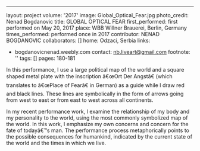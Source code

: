 ---
layout: project
volume: '2017'
image: Global_Optical_Fear.jpg
photo_credit: Nenad Bogdanovic
title: GLOBAL OPTICAL FEAR
first_performed: first performed on May 20, 2017
place: WBB Willner Brauerei, Berlin, Germany
times_performed: performed once in 2017
contributor: NENAD BOGDANOVIC
collaborators: []
home: Odzaci, Serbia
links:
- bogdanovicnenad.weebly.com
contact: nb.liveart@gmail.com
footnote: ''
tags: []
pages: 180-181



In this performance, I use a large political map of the world and a square shaped metal plate with the inscription â€œOrt Der Angstâ€ (which translates to â€œPlace of Fearâ€ in German) as a guide while I draw red and black lines. These lines are symbolically in the form of arrows going from west to east or from east to west across all continents.

In my recent performance work, I examine the relationship of my body and my personality to the world, using the most commonly symbolized map of the world. In this work, I emphasize my own concerns and concern for the fate of todayâ€™s man. The performance process metaphorically points to the possible consequences for humankind, indicated by the current state of the world and the times in which we live.
